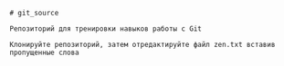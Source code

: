    # git_source

    Репозиторий для тренировки навыков работы с Git

    Клонируйте репозиторий, затем отредактируйте файл zen.txt вставив пропущенные слова
